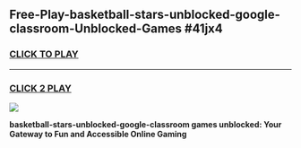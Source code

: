 
## Free-Play-basketball-stars-unblocked-google-classroom-Unblocked-Games #41jx4
<h3>
<a href="https://news.freeplayer.one?title=basketball-stars-unblocked-google-classroom&ref=8M">CLICK TO PLAY</a></h3>
<hr>

<h3>
<a href="https://news.freeplayer.one?title=basketball-stars-unblocked-google-classroom&ref=8M">CLICK 2 PLAY</a>
  
</h3>

<a href="https://news.freeplayer.one?title=basketball-stars-unblocked-google-classroom&ref=8M"><img src="https://clearcache.store/games.png"></a>


**basketball-stars-unblocked-google-classroom games unblocked: Your Gateway to Fun and Accessible Online Gaming**
